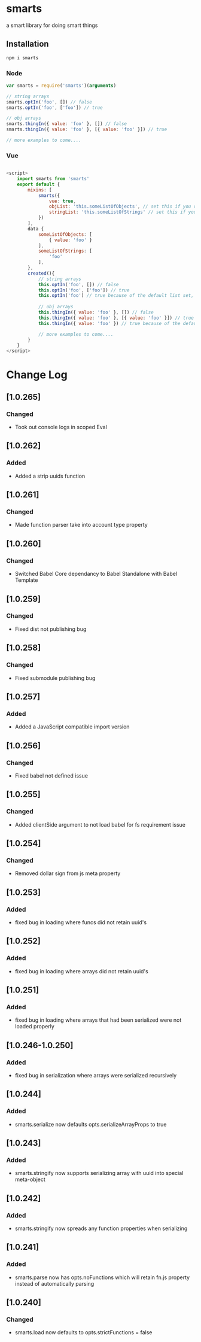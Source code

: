 # smarts
a smart library for doing smart things

## Installation

```bash
npm i smarts
```

### Node

```javascript
var smarts = require('smarts')(arguments)

// string arrays
smarts.optIn('foo', []) // false
smarts.optIn('foo', ['foo']) // true

// obj arrays
smarts.thingIn({ value: 'foo' }, []) // false
smarts.thingIn({ value: 'foo' }, [{ value: 'foo' }]) // true

// more examples to come.... 
```

### Vue

```javascript

<script>
    import smarts from 'smarts'
    export default {
        mixins: [
            smarts({
                vue: true, 
                objList: 'this.someListOfObjects', // set this if you don't want to always enter the most commonly checked list of objects in your vue component, it doesn't matter if the list has both strings and objects
                stringList: 'this.someListOfStrings' // set this if you don't want to always enter the most commonly checked list of strings in your vue component, it doesn't matter if the list has both strings and objects
            })
        ],
        data {
            someListOfObjects: [
                { value: 'foo' }
            ],
            someListOfStrings: [
                'foo'
            ],
        },
        created(){
            // string arrays
            this.optIn('foo', []) // false
            this.optIn('foo', ['foo']) // true
            this.optIn('foo') // true because of the default list set, useful for component specific logic
            
            // obj arrays
            this.thingIn({ value: 'foo' }, []) // false
            this.thingIn({ value: 'foo' }, [{ value: 'foo' }]) // true
            this.thingIn({ value: 'foo' }) // true because of the default list set, useful for component specific logic

            // more examples to come.... 
        }
    }
</script>
```

# Change Log
## [1.0.265]
### Changed
- Took out console logs in scoped Eval
## [1.0.262]
### Added
- Added a strip uuids function
## [1.0.261]
### Changed
- Made function parser take into account type property
## [1.0.260]
### Changed
- Switched Babel Core dependancy to Babel Standalone with Babel Template
## [1.0.259]
### Changed
- Fixed dist not publishing bug
## [1.0.258]
### Changed
- Fixed submodule publishing bug
## [1.0.257]
### Added
- Added a JavaScript compatible import version
## [1.0.256]
### Changed
- Fixed babel not defined issue
## [1.0.255]
### Changed
- Added clientSide argument to not load babel for fs requirement issue
## [1.0.254]
### Changed
- Removed dollar sign from js meta property 
## [1.0.253]
### Added
- fixed bug in loading where funcs did not retain uuid's 
## [1.0.252]
### Added
- fixed bug in loading where arrays did not retain uuid's 
## [1.0.251]
### Added
- fixed bug in loading where arrays that had been serialized were not loaded properly 
## [1.0.246-1.0.250]
### Added
- fixed bug in serialization where arrays were serialized recursively 
## [1.0.244]
### Added
- smarts.serialize now defaults opts.serializeArrayProps to true
## [1.0.243]
### Added
- smarts.stringify now supports serializing array with uuid into special meta-object
## [1.0.242]
### Added
- smarts.stringify now spreads any function properties when serializing
## [1.0.241]
### Added
- smarts.parse now has opts.noFunctions which will retain fn.js property instead of automatically parsing
## [1.0.240]
### Changed
- smarts.load now defaults to opts.strictFunctions = false